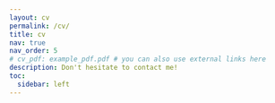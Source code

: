 ```yaml
---
layout: cv
permalink: /cv/
title: cv
nav: true
nav_order: 5
# cv_pdf: example_pdf.pdf # you can also use external links here
description: Don't hesitate to contact me!
toc:
  sidebar: left
---
```

